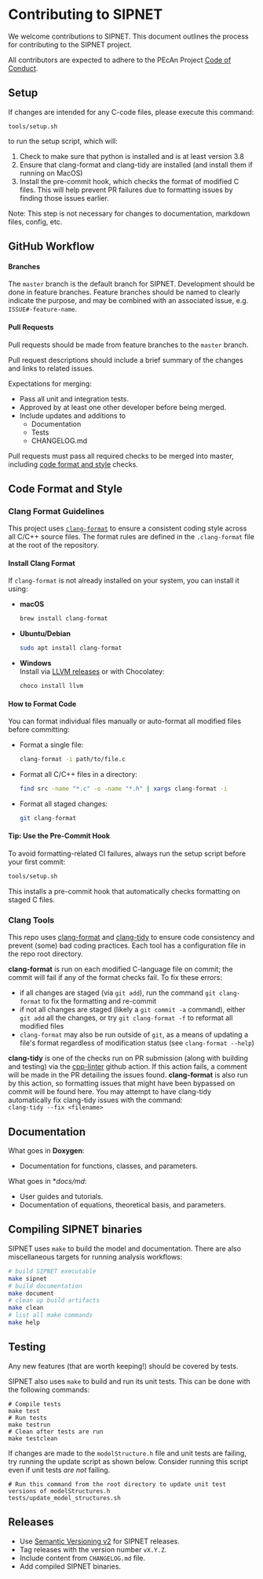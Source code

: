 # Contributing to SIPNET

We welcome contributions to SIPNET. This document outlines the process for contributing to the SIPNET project.

All contributors are expected to adhere to the PEcAn Project [Code of Conduct](https://github.com/PecanProject/pecan/blob/develop/CODE_OF_CONDUCT.md).

## Setup

If changes are intended for any C-code files, please execute this command:
```shell
tools/setup.sh
```
to run the setup script, which will:
1. Check to make sure that python is installed and is at least version 3.8
2. Ensure that clang-format and clang-tidy are installed (and install them if running on MacOS)
3. Install the pre-commit hook, which checks the format of modified C files. This will help prevent PR failures due to formatting issues by finding those issues earlier.

Note: This step is not necessary for changes to documentation, markdown files, config, etc.

## GitHub Workflow

#### Branches

The `master` branch is the default branch for SIPNET. Development should be done in feature branches. Feature branches should be named to clearly indicate the purpose, and may be combined with an associated issue, e.g. `ISSUE#-feature-name`.

#### Pull Requests

Pull requests should be made from feature branches to the `master` branch. 

Pull request descriptions should include a brief summary of the changes and links to related issues. 

Expectations for merging:
- Pass all unit and integration tests. 
- Approved by at least one other developer before being merged.
- Include updates and additions to 
  - Documentation
  - Tests
  - CHANGELOG.md 

Pull requests must pass all required checks to be merged into master, including [code format and style](#code-format-and-style) checks.
  
## Code Format and Style

###  Clang Format Guidelines

This project uses [`clang-format`](https://clang.llvm.org/docs/ClangFormat.html) to ensure a consistent coding style across all C/C++ source files. The format rules are defined in the `.clang-format` file at the root of the repository.

####  Install Clang Format

If `clang-format` is not already installed on your system, you can install it using:

- **macOS**  
  ```bash
  brew install clang-format
  ```

- **Ubuntu/Debian**  
  ```bash
  sudo apt install clang-format
  ```

- **Windows**  
  Install via [LLVM releases](https://releases.llvm.org/download.html) or with Chocolatey:  
  ```bash
  choco install llvm
  ```

####  How to Format Code

You can format individual files manually or auto-format all modified files before committing:

- Format a single file:
  ```bash
  clang-format -i path/to/file.c
  ```

- Format all C/C++ files in a directory:
  ```bash
  find src -name "*.c" -o -name "*.h" | xargs clang-format -i
  ```

- Format all staged changes:
  ```bash
  git clang-format
  ```

####  Tip: Use the Pre-Commit Hook

To avoid formatting-related CI failures, always run the setup script before your first commit:

```bash
tools/setup.sh
```
This installs a pre-commit hook that automatically checks formatting on staged C files.



### Clang Tools

This repo uses [clang-format](https://clang.llvm.org/docs/ClangFormat.html) and [clang-tidy](https://clang.llvm.org/extra/clang-tidy/index.html)
to ensure code consistency and prevent (some) bad coding practices. Each tool has a configuration file in the repo root directory.

**clang-format** is run on each modified C-language file on commit; the commit will fail if any of the format checks fail.
To fix these errors:
* if all changes are staged (via `git add`), run the command `git clang-format` to fix the formatting and re-commit
* if not all changes are staged (likely a `git commit -a` command), either `git add` all the changes, or try `git clang-format -f` to reformat all modified files
* `clang-format` may also be run outside of `git`, as a means of updating a file's format regardless of modification status (see `clang-format --help`)

**clang-tidy** is one of the checks run on PR submission (along with building and testing) via the [cpp-linter](https://cpp-linter.github.io/cpp-linter-action/) 
github action. If this action fails, a comment will be made in the PR detailing the issues found. **clang-format** is 
also run by this action, so formatting issues that might have been bypassed on commit will be found here. You may attempt to have clang-tidy 
automatically fix clang-tidy issues with the command:<br>
```clang-tidy --fix <filename>```


## Documentation

What goes in **Doxygen**:
- Documentation for functions, classes, and parameters.

What goes in **docs/*md**:
- User guides and tutorials.
- Documentation of equations, theoretical basis, and parameters.

## Compiling SIPNET binaries

SIPNET uses `make` to build the model and documentation. There are also miscellaneous targets for running analysis workflows:

```sh
# build SIPNET executable
make sipnet
# build documentation
make document
# clean up build artifacts
make clean
# list all make commands
make help
```
## Testing

Any new features (that are worth keeping!) should be covered by tests.

SIPNET also uses `make` to build and run its unit tests. This can be done with the following commands:
```shell
# Compile tests
make test
# Run tests
make testrun
# Clean after tests are run
make testclean
```

If changes are made to the `modelStructure.h` file and unit tests are failing, try running the update script as shown below. Consider running this script even if unit tests _are not_ failing.
```shell
# Run this command from the root directory to update unit test versions of modelStructures.h
tests/update_model_structures.sh
```

## Releases

- Use [Semantic Versioning v2](https://semver.org/) for SIPNET releases.
- Tag releases with the version number `vX.Y.Z`.
- Include content from `CHANGELOG.md` file.
- Add compiled SIPNET binaries.